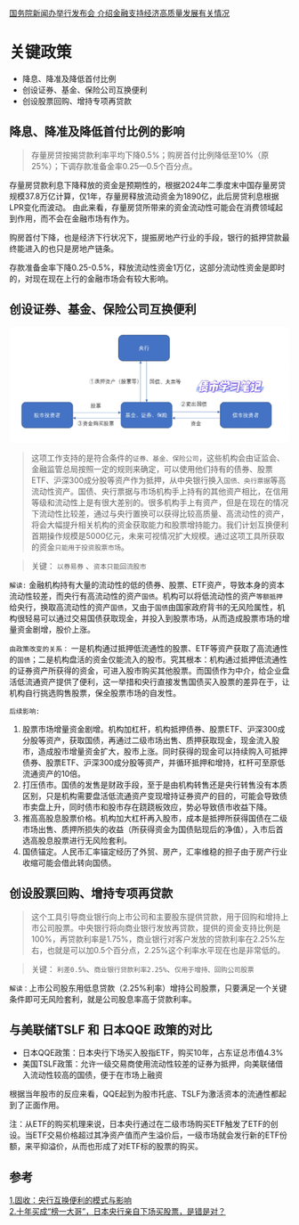 [国务院新闻办举行发布会 介绍金融支持经济高质量发展有关情况](https://www.gov.cn/lianbo/fabu/202409/content_6976186.htm)

# 关键政策

* 降息、降准及降低首付比例
* 创设证券、基金、保险公司互换便利
* 创设股票回购、增持专项再贷款

## 降息、降准及降低首付比例的影响

> 存量房贷按揭贷款利率平均下降0.5%；购房首付比例降低至10%（原25%）；下调存款准备金率0.25—0.5个百分点。

存量房贷款利息下降释放的资金是预期性的，根据2024年二季度末中国存量房贷规模37.8万亿计算，仅1年，存量房释放流动资金为1890亿，此后房贷利息根据LPR变化而波动。
由此来看，存量房贷所带来的资金流动性可能会在消费领域起到作用，而不会在金融市场有作为。  

购房首付下降，也是经济下行状况下，提振房地产行业的手段，银行的抵押贷款最终能进入的也只是房地产链条。  

存款准备金率下降0.25-0.5%，释放流动性资金1万亿，这部分流动性资金是即时的，对现在现在上行的金融市场会有较大影响。

## 创设证券、基金、保险公司互换便利 

![picture_1](https://github.com/Oreo-Gss/Mind-open/blob/main/pictures/%E5%A4%AE%E8%A1%8C%E4%BA%92%E6%8D%A2%E4%BE%BF%E5%88%A9%E4%B8%BA%E4%BB%80%E4%B9%88%E4%B8%8D%E5%BD%B1%E5%93%8D%E5%9F%BA%E7%A1%80%E8%B4%A7%E5%B8%81.jpg)

> 这项工作支持的是符合条件的`证券、基金、保险公司`，这些机构会由证监会、金融监管总局按照一定的规则来确定，可以使用他们持有的债券、股票ETF、沪深300成分股等资产作为抵押，从中央银行换入`国债、央行票据`等高流动性资产。国债、央行票据与市场机构手上持有的其他资产相比，在信用等级和流动性上是有很大差别的。很多机构手上有资产，但是在现在的情况下流动性比较差，通过与央行置换可以获得比较高质量、高流动性的资产，将会大幅提升相关机构的资金获取能力和股票增持能力。我们计划互换便利首期操作规模是5000亿元，未来可视情况扩大规模。通过这项工具所获取的资金`只能用于投资股票市场`。

> 关键： `以券易券` 、`资本只能回流股市`
> 
`解读:` 金融机构持有大量的流动性的低的债券、股票、ETF资产，导致本身的资本流动性较差，而央行有高流动性的资产`国债`。机构可以将低流动性的资产`等额抵押`给央行，换取高流动性的资产`国债`，又由于`国债`由国家政府背书的无风险属性，机构很轻易可以通过交易国债获取现金，并投入到股票市场，从而造成股票市场的增量资金剧增，股价上涨。  

`由政策改变的关系：` 一是机构通过抵押低流通性的股票、ETF等资产获取了高流通性的`国债`；二是机构盘活的资金仅能流入的股市。究其根本：机构通过抵押低流通性的证券资产所获得的资金，可进入股市购买其他股票。而国债作为中介，给企业盘活低流通资产提供了便利，这一举措和央行直接发售国债买入股票的差异在于，让机构自行挑选购售股票，保全股票市场的自发性。  

`后续影响:`  
1. 股票市场增量资金剧增。机构加杠杆，机构抵押债券、股票ETF、沪深300成分股等资产，获取国债，再通过二级市场出售、质押获取现金，现金流入股市，造成股市增量资金扩大，股市上涨。同时获得的现金可以持续购入可抵押债券、股票ETF、沪深300成分股等资产，并循环抵押和增持，杠杆可至原低流通资产的10倍。
2. 打压债市。国债的发售是财政手段，至于是由机构转售还是央行转售没有本质区别，只是机构需要盘活低流通资产变现增持证券资产的目的，可能会导致债市卖盘上升，同时债市和股市存在跷跷板效应，势必导致债市收益下降。
3. 推高高股息股票价格。机构加大杠杆再入股市，成本是抵押所获得国债在二级市场出售、质押所损失的收益（所获得资金为国债贴现后的净值），入市后首选高股息股票进行无风险套利。
4. 国债锚定。人民币汇率锚定经历了外贸、房产，汇率维稳的担子由于房产行业收缩可能会借此转向国债。


## 创设股票回购、增持专项再贷款

> 这个工具引导商业银行向上市公司和主要股东提供贷款，用于回购和增持上市公司股票。中央银行将向商业银行发放再贷款，提供的资金支持比例是100%，再贷款利率是1.75%，商业银行对客户发放的贷款利率在2.25%左右，也就是可以加0.5个百分点，2.25%这个利率水平现在也是非常低的。

> 关键： `利差0.5%`、`商业银行贷款利率2.25%`、`仅用于增持、回购公司股票`

`解读：`上市公司股东用低息贷款（2.25%利率）增持公司股票，只要满足一个关键条件即可无风险套利，就是公司股息率高于贷款利率。


## 与美联储TSLF 和 日本QQE 政策的对比

 - 日本QQE政策：日本央行下场买入股指ETF，购买10年，占东证总市值4.3%
 - 美国TSLF政策：允许一级交易商使用流动性较差的证券为抵押，向美联储借入流动性较高的国债，便于在市场上融资

根据当年股市的反应来看，QQE起到为股市托底、TSLF为激活资本的流通性都起到了正面作用。

注：从ETF的购买机理来说，日本央行通过在二级市场购买ETF触发了ETF的创设。当ETF交易价格超过其净资产值而产生溢价后，一级市场就会发行新的ETF份额，来平抑溢价，从而也形成了对ETF标的股票的购买。

## 参考
[1.固收：央行互换便利的模式与影响](https://finance.sina.com.cn/stock/stockzmt/2024-09-29/doc-incqurua3647975.shtml)  
[2.十年买成“榜一大哥”，日本央行亲自下场买股票，是错是对？](https://wallstreetcn.com/articles/3707650)

